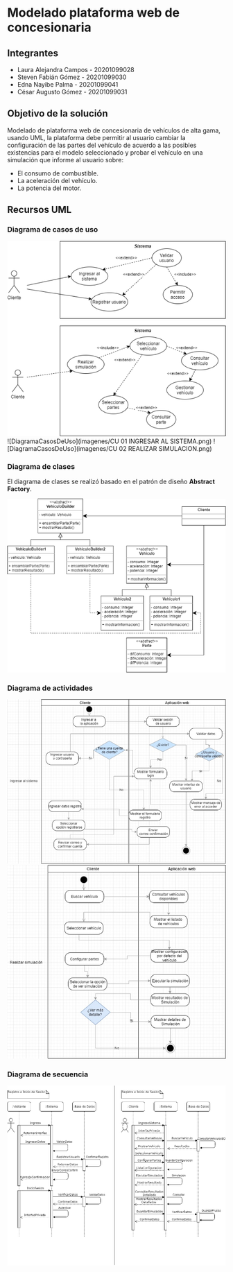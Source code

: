 # Modelado plataforma web de concesionaria

## Integrantes
* Laura Alejandra Campos - 20201099028
* Steven Fabián Gómez - 20201099030
* Edna Nayibe Palma - 20201099041
* César Augusto Gómez - 20201099031

## Objetivo de la solución
Modelado de plataforma web de concesionaria de vehículos de alta gama, usando UML, la plataforma debe permitir al usuario cambiar la configuración de las partes del vehículo de acuerdo a las posibles existencias para el modelo seleccionado y probar el vehículo en una simulación que informe al usuario sobre:
* El consumo de combustible.
* La aceleración del vehículo.
* La potencia del motor.

## Recursos UML

### Diagrama de casos de uso

![DiagramaCasosDeUso](imagenes/DiagramaCasosDeUso.png)
![DiagramaCasosDeUso](imagenes/CU 01 INGRESAR AL SISTEMA.png)
![DiagramaCasosDeUso](imagenes/CU 02 REALIZAR SIMULACION.png)


### Diagrama de clases
El diagrama de clases se realizó basado en el patrón de diseño **Abstract Factory**.

![DiagramaClases](imagenes/DiagramaClases.png)

### Diagrama de actividades
![01-Ingresar_sistema](imagenes/01-Ingresar_sistema.jpg)
![02-realizar_simulacion.jpg](imagenes/02-realizar_simulacion.jpg)

### Diagrama de secuencia

![DiagramaSecuencia](imagenes/DiagramaSecuencia.png)
